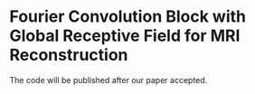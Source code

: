 # Fourier Convolution Block with Global Receptive Field for MRI Reconstruction

The code will be published after our paper accepted.
